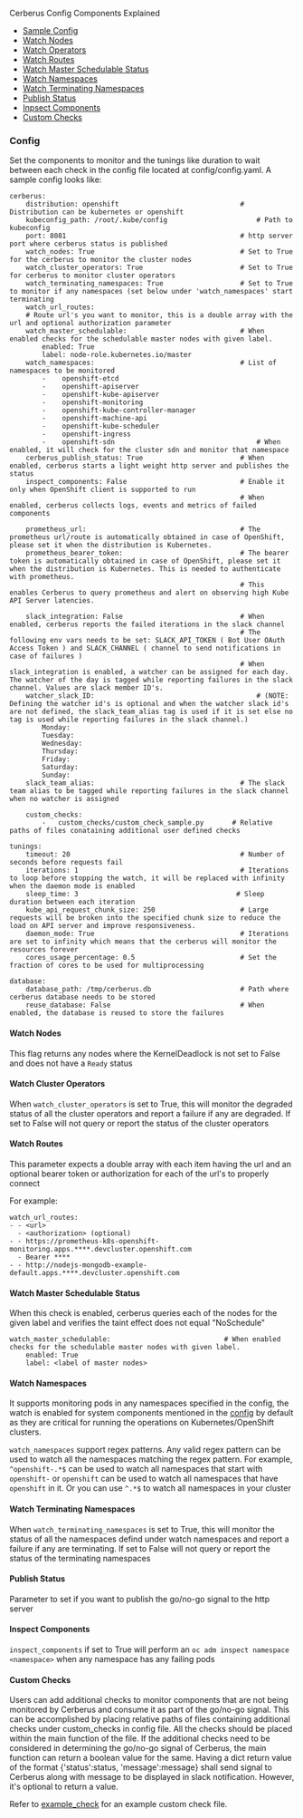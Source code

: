 Cerberus Config Components Explained

* [Sample Config](#config)
* [Watch Nodes](#watch-nodes)
* [Watch Operators](#watch-cluster-operators)
* [Watch Routes](#watch-routes)
* [Watch Master Schedulable Status](#watch-master-schedulable-status)
* [Watch Namespaces](#watch-namespaces)
* [Watch Terminating Namespaces](#watch-terminating-namespaces)
* [Publish Status](#publish-status)
* [Inpsect Components](#inspect-components)
* [Custom Checks](#custom-checks)

### Config
Set the components to monitor and the tunings like duration to wait between each check in the config file located at config/config.yaml. A sample config looks like:

```
cerberus:
    distribution: openshift                              # Distribution can be kubernetes or openshift
    kubeconfig_path: /root/.kube/config                      # Path to kubeconfig
    port: 8081                                           # http server port where cerberus status is published
    watch_nodes: True                                    # Set to True for the cerberus to monitor the cluster nodes
    watch_cluster_operators: True                        # Set to True for cerberus to monitor cluster operators
    watch_terminating_namespaces: True                   # Set to True to monitor if any namespaces (set below under 'watch_namespaces' start terminating
    watch_url_routes:
    # Route url's you want to monitor, this is a double array with the url and optional authorization parameter
    watch_master_schedulable:                            # When enabled checks for the schedulable master nodes with given label.
        enabled: True
        label: node-role.kubernetes.io/master
    watch_namespaces:                                    # List of namespaces to be monitored
        -    openshift-etcd
        -    openshift-apiserver
        -    openshift-kube-apiserver
        -    openshift-monitoring
        -    openshift-kube-controller-manager
        -    openshift-machine-api
        -    openshift-kube-scheduler
        -    openshift-ingress
        -    openshift-sdn                                   # When enabled, it will check for the cluster sdn and monitor that namespace
    cerberus_publish_status: True                        # When enabled, cerberus starts a light weight http server and publishes the status
    inspect_components: False                            # Enable it only when OpenShift client is supported to run
                                                         # When enabled, cerberus collects logs, events and metrics of failed components

    prometheus_url:                                      # The prometheus url/route is automatically obtained in case of OpenShift, please set it when the distribution is Kubernetes.
    prometheus_bearer_token:                             # The bearer token is automatically obtained in case of OpenShift, please set it when the distribution is Kubernetes. This is needed to authenticate with prometheus.
                                                         # This enables Cerberus to query prometheus and alert on observing high Kube API Server latencies.

    slack_integration: False                             # When enabled, cerberus reports the failed iterations in the slack channel
                                                         # The following env vars needs to be set: SLACK_API_TOKEN ( Bot User OAuth Access Token ) and SLACK_CHANNEL ( channel to send notifications in case of failures )
                                                         # When slack_integration is enabled, a watcher can be assigned for each day. The watcher of the day is tagged while reporting failures in the slack channel. Values are slack member ID's.
    watcher_slack_ID:                                        # (NOTE: Defining the watcher id's is optional and when the watcher slack id's are not defined, the slack_team_alias tag is used if it is set else no tag is used while reporting failures in the slack channel.)
        Monday:
        Tuesday:
        Wednesday:
        Thursday:
        Friday:
        Saturday:
        Sunday:
    slack_team_alias:                                    # The slack team alias to be tagged while reporting failures in the slack channel when no watcher is assigned

    custom_checks:
        -   custom_checks/custom_check_sample.py       # Relative paths of files conataining additional user defined checks

tunings:
    timeout: 20                                          # Number of seconds before requests fail
    iterations: 1                                        # Iterations to loop before stopping the watch, it will be replaced with infinity when the daemon mode is enabled
    sleep_time: 3                                       # Sleep duration between each iteration
    kube_api_request_chunk_size: 250                     # Large requests will be broken into the specified chunk size to reduce the load on API server and improve responsiveness.
    daemon_mode: True                                    # Iterations are set to infinity which means that the cerberus will monitor the resources forever
    cores_usage_percentage: 0.5                          # Set the fraction of cores to be used for multiprocessing

database:
    database_path: /tmp/cerberus.db                      # Path where cerberus database needs to be stored
    reuse_database: False                                # When enabled, the database is reused to store the failures
```

#### Watch Nodes
This flag returns any nodes where the KernelDeadlock is not set to False and does not have a `Ready` status

#### Watch Cluster Operators
When `watch_cluster_operators` is set to True, this will monitor the degraded status of all the cluster operators and report a failure if any are degraded.
If set to False will not query or report the status of the cluster operators


#### Watch Routes
This parameter expects a double array with each item having the url and an optional bearer token or authorization for each of the url's to properly connect

For example:
```
watch_url_routes:
- - <url>
  - <authorization> (optional)
- - https://prometheus-k8s-openshift-monitoring.apps.****.devcluster.openshift.com
  - Bearer ****
- - http://nodejs-mongodb-example-default.apps.****.devcluster.openshift.com

```

#### Watch Master Schedulable Status
When this check is enabled, cerberus queries each of the nodes for the given label and verifies the taint effect does not equal "NoSchedule"
```
watch_master_schedulable:                            # When enabled checks for the schedulable master nodes with given label.
    enabled: True
    label: <label of master nodes>
```


#### Watch Namespaces
It supports monitoring pods in any namespaces specified in the config, the watch is enabled for system components mentioned in the [config](https://github.com/openshift-scale/cerberus/blob/master/config/config.yaml) by default as they are critical for running the operations on Kubernetes/OpenShift clusters.

`watch_namespaces` support regex patterns. Any valid regex pattern can be used to watch all the namespaces matching the regex pattern.
For example, `^openshift-.*$` can be used to watch all namespaces that start with `openshift-` or `openshift` can be used to watch all namespaces that have `openshift` in it.
Or you can use `^.*$` to watch all namespaces in your cluster


#### Watch Terminating Namespaces
When `watch_terminating_namespaces` is set to True, this will monitor the status of all the namespaces defind under watch namespaces and report a failure if any are terminating.
If set to False will not query or report the status of the terminating namespaces

#### Publish Status
Parameter to set if you want to publish the go/no-go signal to the http server


#### Inspect Components
`inspect_components` if set to True will perform an `oc adm inspect namespace <namespace>` when any namespace has any failing pods


#### Custom Checks
Users can add additional checks to monitor components that are not being monitored by Cerberus and consume it as part of the go/no-go signal.  This can be accomplished by placing relative paths of files containing additional checks under custom_checks in config file. All the checks should be placed within the main function of the file. If the additional checks need to be considered in determining the go/no-go signal of Cerberus, the main function can return a boolean value for the same. Having a dict return value of the format {'status':status, 'message':message} shall send signal to Cerberus along with message to be displayed in slack notification. However, it's optional to return a value.

Refer to [example_check](https://github.com/openshift-scale/cerberus/blob/master/custom_checks/custom_check_sample.py) for an example custom check file.
